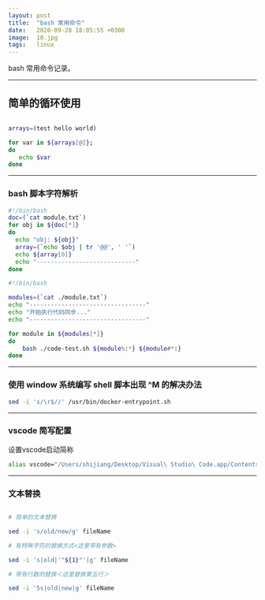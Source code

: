 ```yaml
---
layout: post
title:  "bash 常用命令"
date:   2020-09-28 18:05:55 +0300
image:  10.jpg
tags:   linux
---
```



bash 常用命令记录。

---

## 简单的循环使用

```bash

arrays=(test hello world)

for var in ${arrays[@]};
do
   echo $var
done
```

---

### bash 脚本字符解析

```bash
#!/bin/bash
doc=(`cat module.txt`)
for obj in ${doc[*]}
do
  echo "obj: ${obj}"
  array=(`echo $obj | tr '@@', ' '`)
  echo ${array[0]}
  echo "----------------------------"
done
```

```bash
#!/bin/bash

modules=(`cat ./module.txt`)
echo "---------------------------------"
echo "开始执行代码同步..."
echo "---------------------------------"

for module in ${modules[*]}
do
    bash ./code-test.sh ${module%:*} ${module#*:}
done
```
---

### 使用 window 系统编写 shell 脚本出现 ^M 的解决办法

```bash
sed -i 's/\r$//' /usr/bin/docker-entrypoint.sh
```

---

### vscode  简写配置

设置vscode启动简称

```bash
alias vscode="/Users/shijiang/Desktop/Visual\ Studio\ Code.app/Contents/Resources/app/bin/code"
```

---

### 文本替换

```bash

# 简单的文本替换

sed -i 's/old/new/g' fileName

# 有特殊字符的替换方式<这里带有参数>

sed -i 's|old|'"${1}"'|g' fileName

# 带有行数的替换＜这里替换第五行＞

sed -i '5s|old|new|g' fileName
```

[jekyll-docs]: https://jekyllrb.com/docs/home
[jekyll-gh]:   https://github.com/jekyll/jekyll
[jekyll-talk]: https://talk.jekyllrb.com/